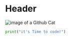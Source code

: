 # Header
![image of a Github Cat](https://octodex.github.com/images/puddle_jumper_octodex.jpg)
```python
print("it's Time to code!")
```
